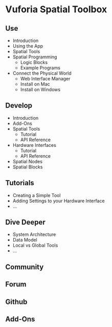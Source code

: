 # Vuforia Spatial Toolbox

## Use

- Introduction
- Using the App
- Spatial Tools
- Spatial Programming
	- Logic Blocks
	- Example Programs
- Connect the Physical World
	- Web Interface Manager
	- Install on Mac
	- Install on Windows

## Develop

- Introduction
- Add-Ons
- Spatial Tools
 	- Tutorial
	- API Reference
- Hardware Interfaces
	- Tutorial	
	- API Reference
- Spatial Nodes 	
- Spatial Blocks

## Tutorials
- Creating a Simple Tool
- Adding Settings to your Hardware Interface
- ...

## Dive Deeper

- System Architecture
- Data Model
- Local vs Global Tools
- ...

## Community

## Forum

## Github

## Add-Ons
